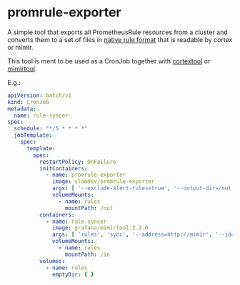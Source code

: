 # promrule-exporter

A simple tool that exports all PrometheusRule resources from a cluster and converts them to a set of files in
[native rule format](https://cortexmetrics.io/docs/api/#example-response) that is readable by cortex or mimir.

This tool is ment to be used as a CronJob together with [cortextool](https://github.com/grafana/cortex-tools) or
[mimirtool](https://grafana.com/docs/mimir/latest/operators-guide/tools/mimirtool/).

E.g.:

```yaml
apiVersion: batch/v1
kind: CronJob
metadata:
  name: rule-syncer
spec:
  schedule: "*/5 * * * *"
  jobTemplate:
    spec:
      template:
        spec:
          restartPolicy: OnFailure
          initContainers:
            - name: promrule-exporter
              image: slamdev/promrule-exporter
              args: [ '--exclude-alert-rules=true', '--output-dir=/out' ]
              volumeMounts:
                - name: rules
                  mountPath: /out
          containers:
            - name: rule-syncer
              image: grafana/mimirtool:2.2.0
              args: [ 'rules', 'sync', '--address=http://mimir', '--id=anonymous', '--rule-dirs=/in' ]
              volumeMounts:
                - name: rules
                  mountPath: /in
          volumes:
            - name: rules
              emptyDir: { }
```
